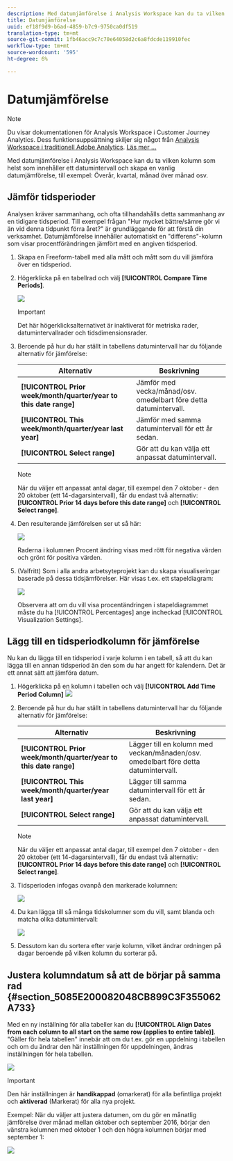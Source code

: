 ```yaml
---
description: Med datumjämförelse i Analysis Workspace kan du ta vilken kolumn som helst som innehåller ett datumintervall och skapa en vanlig datumjämförelse, t.ex. år över år, kvartal över kvartal, månad över månad osv.
title: Datumjämförelse
uuid: ef18f9d9-b6ad-4859-b7c9-9750ca0df519
translation-type: tm+mt
source-git-commit: 1fb46acc9c7c70e64058d2c6a8fdcde119910fec
workflow-type: tm+mt
source-wordcount: '595'
ht-degree: 6%

---
```



# Datumjämförelse

>[!NOTE]
>
>Du visar dokumentationen för Analysis Workspace i Customer Journey Analytics. Dess funktionsuppsättning skiljer sig något från [Analysis Workspace i traditionell Adobe Analytics](https://docs.adobe.com/content/help/en/analytics/analyze/analysis-workspace/home.html). [Läs mer …](/help/getting-started/cja-aa.md)

Med datumjämförelse i Analysis Workspace kan du ta vilken kolumn som helst som innehåller ett datumintervall och skapa en vanlig datumjämförelse, till exempel: Överår, kvartal, månad över månad osv.

## Jämför tidsperioder

Analysen kräver sammanhang, och ofta tillhandahålls detta sammanhang av en tidigare tidsperiod. Till exempel frågan &quot;Hur mycket bättre/sämre gör vi än vid denna tidpunkt förra året?&quot; är grundläggande för att förstå din verksamhet. Datumjämförelse innehåller automatiskt en &quot;differens&quot;-kolumn som visar procentförändringen jämfört med en angiven tidsperiod.

1. Skapa en Freeform-tabell med alla mått och mått som du vill jämföra över en tidsperiod.
1. Högerklicka på en tabellrad och välj **[!UICONTROL Compare Time Periods]**.

   ![](assets/compare-time.png)

   >[!IMPORTANT]
   >
   >Det här högerklicksalternativet är inaktiverat för metriska rader, datumintervallrader och tidsdimensionsrader.

1. Beroende på hur du har ställt in tabellens datumintervall har du följande alternativ för jämförelse:

   | Alternativ | Beskrivning |
   |---|---|
   | **[!UICONTROL Prior week/month/quarter/year to this date range]** | Jämför med vecka/månad/osv. omedelbart före detta datumintervall. |
   | **[!UICONTROL This week/month/quarter/year last year]** | Jämför med samma datumintervall för ett år sedan. |
   | **[!UICONTROL Select range]** | Gör att du kan välja ett anpassat datumintervall. |

   >[!NOTE]
   >
   >När du väljer ett anpassat antal dagar, till exempel den 7 oktober - den 20 oktober (ett 14-dagarsintervall), får du endast två alternativ: **[!UICONTROL Prior 14 days before this date range]** och **[!UICONTROL Select range]**.

1. Den resulterande jämförelsen ser ut så här:

   ![](assets/compare-time-result.png)

   Raderna i kolumnen Procent ändring visas med rött för negativa värden och grönt för positiva värden.

1. (Valfritt) Som i alla andra arbetsyteprojekt kan du skapa visualiseringar baserade på dessa tidsjämförelser. Här visas t.ex. ett stapeldiagram:

   ![](assets/compare-time-barchart.png)

   Observera att om du vill visa procentändringen i stapeldiagrammet måste du ha [!UICONTROL Percentages] ange incheckad [!UICONTROL Visualization Settings].

## Lägg till en tidsperiodkolumn för jämförelse

Nu kan du lägga till en tidsperiod i varje kolumn i en tabell, så att du kan lägga till en annan tidsperiod än den som du har angett för kalendern. Det är ett annat sätt att jämföra datum.

1. Högerklicka på en kolumn i tabellen och välj **[!UICONTROL Add Time Period Column]** ![](assets/add-time-period-column.png)

1. Beroende på hur du har ställt in tabellens datumintervall har du följande alternativ för jämförelse:

   | Alternativ | Beskrivning |
   |---|---|
   | **[!UICONTROL Prior week/month/quarter/year to this date range]** | Lägger till en kolumn med veckan/månaden/osv. omedelbart före detta datumintervall. |
   | **[!UICONTROL This week/month/quarter/year last year]** | Lägger till samma datumintervall för ett år sedan. |
   | **[!UICONTROL Select range]** | Gör att du kan välja ett anpassat datumintervall. |

   >[!NOTE]
   >
   >När du väljer ett anpassat antal dagar, till exempel den 7 oktober - den 20 oktober (ett 14-dagarsintervall), får du endast två alternativ: **[!UICONTROL Prior 14 days before this date range]** och **[!UICONTROL Select range]**.

1. Tidsperioden infogas ovanpå den markerade kolumnen:

   ![](assets/add-time-period-column2.png)

1. Du kan lägga till så många tidskolumner som du vill, samt blanda och matcha olika datumintervall:

   ![](assets/add-time-period-column4.png)

1. Dessutom kan du sortera efter varje kolumn, vilket ändrar ordningen på dagar beroende på vilken kolumn du sorterar på.

## Justera kolumndatum så att de börjar på samma rad {#section_5085E200082048CB899C3F355062A733}

Med en ny inställning för alla tabeller kan du **[!UICONTROL Align Dates from each column to all start on the same row (applies to entire table)]**. &quot;Gäller för hela tabellen&quot; innebär att om du t.ex. gör en uppdelning i tabellen och om du ändrar den här inställningen för uppdelningen, ändras inställningen för hela tabellen.

![](assets/date-comparison-setting.png)

>[!IMPORTANT]
>
>Den här inställningen är **handikappad** (omarkerat) för alla befintliga projekt och **aktiverad** (Markerat) för alla nya projekt.

Exempel: När du väljer att justera datumen, om du gör en månatlig jämförelse över månad mellan oktober och september 2016, börjar den vänstra kolumnen med oktober 1 och den högra kolumnen börjar med september 1:

![](assets/add-time-period-column3.png)

<!-- 

<p>See Jonny Moon's email from November 3. </p>

 -->

